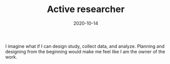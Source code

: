 ﻿---
title: Active researcher
date: 2020-10-14
categories: journal
tags: [motivation, work]
---
I imagine what if I can design study, collect data, and analyze. Planning and designing from the beginning would make me feel like I am the owner of the work. 


